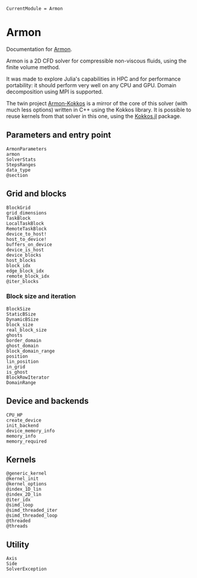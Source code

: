 ```@meta
CurrentModule = Armon
```

# Armon

Documentation for [Armon](https://github.com/Keluaa/Armon.jl).

Armon is a 2D CFD solver for compressible non-viscous fluids, using the finite volume method.

It was made to explore Julia's capabilities in HPC and for performance portability: it should
perform very well on any CPU and GPU.
Domain decomposition using MPI is supported.

The twin project [Armon-Kokkos](https://github.com/Keluaa/Armon-Kokkos) is a mirror of the core of
this solver (with much less options) written in C++ using the Kokkos library.
It is possible to reuse kernels from that solver in this one, using the
[Kokkos.jl](https://github.com/Keluaa/Kokkos.jl) package.

## Parameters and entry point

```@docs
ArmonParameters
armon
SolverStats
StepsRanges
data_type
@section
```

## Grid and blocks

```@docs
BlockGrid
grid_dimensions
TaskBlock
LocalTaskBlock
RemoteTaskBlock
device_to_host!
host_to_device!
buffers_on_device
device_is_host
device_blocks
host_blocks
block_idx
edge_block_idx
remote_block_idx
@iter_blocks
```

### Block size and iteration

```@docs
BlockSize
StaticBSize
DynamicBSize
block_size
real_block_size
ghosts
border_domain
ghost_domain
block_domain_range
position
lin_position
in_grid
is_ghost
BlockRowIterator
DomainRange
```

## Device and backends

```@docs
CPU_HP
create_device
init_backend
device_memory_info
memory_info
memory_required
```

## Kernels

```@docs
@generic_kernel
@kernel_init
@kernel_options
@index_1D_lin
@index_2D_lin
@iter_idx
@simd_loop
@simd_threaded_iter
@simd_threaded_loop
@threaded
@threads
```

## Utility

```@docs
Axis
Side
SolverException
```
